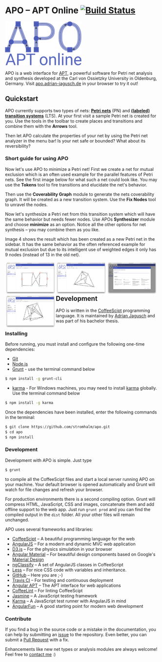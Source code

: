 # APO – APT Online [![Build Status](https://travis-ci.org/stromhalm/apo.svg)](https://travis-ci.org/stromhalm/apo)
<img src="src/images/apo-logo.png" width="250"/>

APO is a web interface for [APT](http://github.com/cvo-theory/apt), a powerful software for Petri net analysis and synthesis developed at the Carl von Ossietzky University in Oldenburg, Germany. Visit [apo.adrian-jagusch.de](http://apo.adrian-jagusch.de) in your browser to try it out!

## Quickstart
APO currently supports two types of nets: **[Petri nets](https://en.wikipedia.org/wiki/Petri_net)** (PN) and **[(labeled) transition systems](https://en.wikipedia.org/wiki/Transition_system)** (LTS). At your first visit a sample Petri net is created for you. Use the tools in the toolbar to create places and transitions and combine them with the **Arrows** tool.

Then let APO calculate the properties of your net by using the Petri net analyzer in the menu bar! Is your net safe or bounded? What about its reversibility?

### Short guide for using APO
Now let's use APO to minimize a Petri net! First we create a net for mutual exclusion which is an often used example for the parallel features of Petri nets. See the first image below for what such a net could look like. You may use the **Tokens** tool to fire transitions and elucidate the net's behavior.

Then use the **Coverability Graph** module to generate the nets coverability graph. It will be created as a new transition system. Use the **Fix Nodes** tool to unravel the nodes.

Now let's synthesize a Petri net from this transition system which will have the same behavior but needs fewer nodes. Use APOs **Synthesizer** module and choose **minimize** as an option. Notice all the other options for net synthesis – you may combine them as you like.

Image 4 shows the result which has been created as a new Petri net in the sidebar. It has the same behavior as the often referenced example for mutual exclusion but due to its intelligent use of weighted edges it only has 9 nodes (instead of 13 in the old net).

<img style="float: left;" alt="Petri net for mutual exclusion in APO" src="examples/mutual-exclusion.png" width="33%"/>
<img style="float: left;" alt="The coverability graph of the mutual exclusion Petri net" src="examples/mutual-exclusion-cg.png" width="33%"/>
<img style="float: left;" alt="APOs Petri net synthesizer" src="examples/synthesizer.png" width="33%"/>
<img style="float: left;" alt="The minimized Petri net with mutual exclusion" src="examples/mutual-exclusion-minimized.png" width="33%"/>

## Development

APO is written in the [CoffeeScipt](http://coffeescript.org/) programming language. It is maintained by [Adrian Jagusch](https://adrian-jagusch.de) and was part of his bachelor thesis. 

### Installing
Before running, you must install and configure the following one-time dependencies:

* [Git](http://git-scm.com/)
* [Node.js](http://nodejs.org/)
* [Grunt](http://gruntjs.com/) - use the terminal command below
```bash
$ npm install -g grunt-cli
```
* [karma](https://github.com/karma-runner/karma) - For Windows machines, you may need to install [karma](https://github.com/karma-runner/karma) globally.  Use the terminal command below
```bash
$ npm install -g karma
```

Once the dependencies have been installed, enter the following commands in the terminal:
```bash
$ git clone https://github.com/stromhalm/apo.git
$ cd apo
$ npm install
```

### Development
Development with APO is simple. Just type
```bash
$ grunt
```
to compile all the CoffeeScipt files and start a local server running APO on your machine. Your default browser is opened automatically and Grunt will watch for file changes and refresh your browser.

For production environments there is a second compiling option. Grunt will compress HTML, JavaScript, CSS and images, concatenate them and add offline support to the web app. Just run `grunt prod` and you can find the compiled output in the `dist` folder. All your other files will remain unchanged.

APO uses several frameworks and libraries:
* [CoffeeScipt](http://coffeescript.org) – A beautiful programming language for the web
* [AngularJS](http://angularjs.org) – For a modern and dynamic MVC web application
* [D3.js](http://d3js.org) – For the physics simulation in your browser
* [Angular Material](http://material.angularjs.org) – For beautiful design components based on Google's [Material Design](https://material.google.com)
* [ngClassify](https://github.com/CaryLandholt/ng-classify) – A set of AngularJS classes in CoffeeScript
* [Less](http://lesscss.org) – For nice CSS code with variables and inheritance.
* [GitHub](http://github.com) – Here you are ;-)
* [Travis CI](http://travis-ci.org) – For testing and continuous deployment
* [Angular APT](https://github.com/stromhalm/angular-apt) – The APT interface for web applications
* [CoffeeLint](http://coffeelint.org) – For linting CoffeeScipt
* [Jasmine](http://jasmine.github.io) – A JavaScript testing framework
* [Karma](http://karma-runner.github.io) – A JavaScript test runner with AngularJS in mind
* [AngularFun](https://github.com/CaryLandholt/AngularFun) – A good starting point for modern web development

### Contribute
If you find a bug in the source code or a mistake in the documentation, you can help by submitting an [issue](https://github.com/stromhalm/apo/issues) to the repository.  Even better, you can submit a [Pull Request](https://github.com/stromhalm/apo/pulls) with a fix.

Enhancements like new net types or analysis modules are always welcome! Feel free to [contact me](https://adrian-jagusch.de/kontakt) :)
